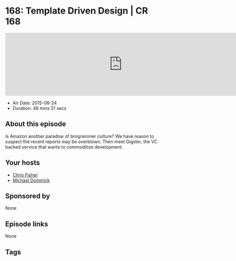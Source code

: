 # 168: Template Driven Design | CR 168

<iframe src="https://player.fireside.fm/v2/MLf2ZzhC+n2B_uCxo?theme=dark" width="740" height="200" frameborder="0" scrolling="no"></iframe>

* Air Date: 2015-08-24
* Duration: 48 mins 51 secs

## About this episode

Is Amazon another paradise of brogrammer culture? We have reason to suspect the recent reports may be overblown. Then meet Gigster, the VC backed service that wants to commoditize development.

## Your hosts
* [Chris Fisher](https://coder.show/hosts/chrislas)
* [Michael Dominick](https://coder.show/hosts/michael)

## Sponsored by

None



## Episode links

None



## Tags

